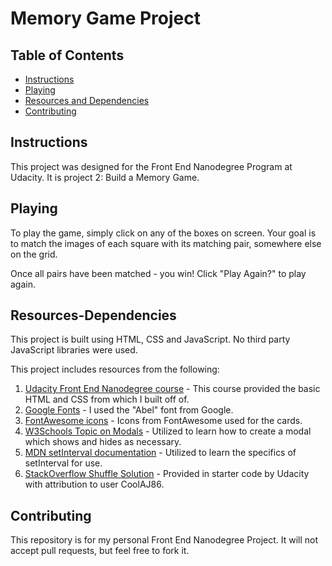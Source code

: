 # Memory Game Project

## Table of Contents

* [Instructions](#instructions)
* [Playing](#playing)
* [Resources and Dependencies](#resources-dependencies)
* [Contributing](#contributing)

## Instructions

This project was designed for the Front End Nanodegree Program at Udacity. It is project 2: Build a Memory Game.

## Playing

To play the game, simply click on any of the boxes on screen. Your goal is to match the images of each square with its matching pair, somewhere else on the grid. 

Once all pairs have been matched - you win! Click "Play Again?" to play again. 

## Resources-Dependencies

This project is built using HTML, CSS and JavaScript. No third party JavaScript libraries were used.

This project includes resources from the following:
1. [Udacity Front End Nanodegree course](https://www.udacity.com/course/front-end-web-developer-nanodegree--nd001) - This course provided the basic HTML and CSS from which I built off of. 
2. [Google Fonts](https://fonts.google.com/specimen/Abel) - I used the "Abel" font from Google. 
3. [FontAwesome icons](https://fontawesome.com/) - Icons from FontAwesome used for the cards. 
4. [W3Schools Topic on Modals](https://www.w3schools.com/howto/howto_css_modals.asp) - Utilized to learn how to create a modal which shows and hides as necessary.
5. [MDN setInterval documentation](https://developer.mozilla.org/en-US/docs/Web/API/WindowOrWorkerGlobalScope/setInterval) - Utilized to learn the specifics of setInterval for use.
6. [StackOverflow Shuffle Solution](http://stackoverflow.com/a/2450976) - Provided in starter code by Udacity with attribution to user CoolAJ86. 

## Contributing

This repository is for my personal Front End Nanodegree Project. It will not accept pull requests, but feel free to fork it.
